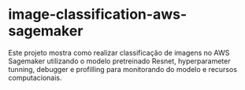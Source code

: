 # image-classification-aws-sagemaker
Este projeto mostra como realizar classificação de imagens no AWS Sagemaker utilizando o modelo pretreinado Resnet, hyperparameter tunning, debugger e profilling para monitorando do modelo e recursos computacionais.
